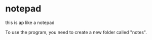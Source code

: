 # notepad
this is ap like a notepad

To use the program, you need to create a new folder called "notes".
